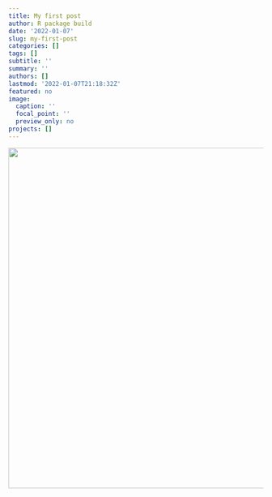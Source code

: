 ```yaml
---
title: My first post
author: R package build
date: '2022-01-07'
slug: my-first-post
categories: []
tags: []
subtitle: ''
summary: ''
authors: []
lastmod: '2022-01-07T21:18:32Z'
featured: no
image:
  caption: ''
  focal_point: ''
  preview_only: no
projects: []
---
```


<img src="{{< blogdown/postref >}}index_files/figure-html/unnamed-chunk-1-1.png" width="672" />
